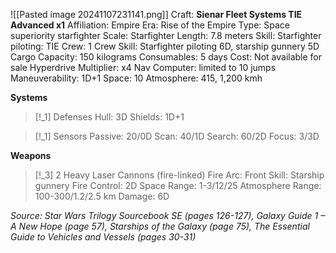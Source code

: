 ![[Pasted image 20241107231141.png]]
Craft: **Sienar Fleet Systems TIE Advanced x1**
Affiliation: Empire
Era: Rise of the Empire
Type: Space superiority starfighter
Scale: Starfighter
Length: 7.8 meters
Skill: Starfighter piloting: TIE
Crew: 1
Crew Skill: Starfighter piloting 6D, starship gunnery 5D
Cargo Capacity: 150 kilograms
Consumables: 5 days
Cost: Not available for sale
Hyperdrive Multiplier: x4
Nav Computer: limited to 10 jumps
Maneuverability: 1D+1
Space: 10
Atmosphere: 415, 1,200 kmh

**Systems**
> [!_1] Defenses
> Hull: 3D
> Shields: 1D+1

> [!_1] Sensors
> Passive: 20/0D
> Scan: 40/1D
> Search: 60/2D
> Focus: 3/3D

**Weapons**
> [!_3] 2 Heavy Laser Cannons (fire-linked)
> Fire Arc: Front
> Skill: Starship gunnery
> Fire Control: 2D
> Space Range: 1-3/12/25
> Atmosphere Range: 100-300/1.2/2.5 km
> Damage: 6D


*Source: Star Wars Trilogy Sourcebook SE (pages 126-127), Galaxy Guide 1 – A New Hope (page 57), Starships of the Galaxy (page 75), The Essential Guide to Vehicles and Vessels (pages 30-31)*